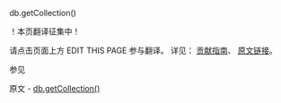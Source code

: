  db.getCollection()

 ！本页翻译征集中！

请点击页面上方 EDIT THIS PAGE 参与翻译。
详见：
[贡献指南]( https://github.com/JinMuInfo/MongoDB-Manual-zh/blob/master/CONTRIBUTING.md )、
[原文链接](  https://docs.mongodb.com/manual/reference/method/db.getCollection/  )。

 参见

原文 - [db.getCollection()]( https://docs.mongodb.com/manual/reference/method/db.getCollection/ )

